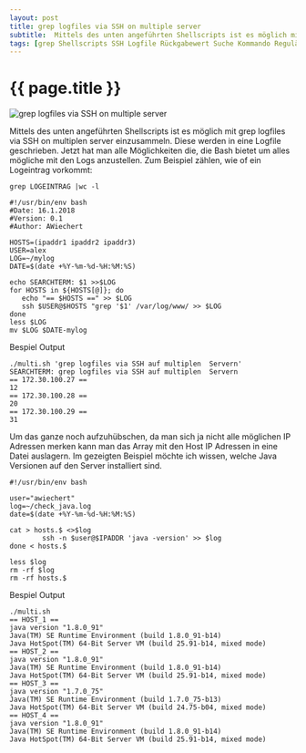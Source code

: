 ```yaml
---
layout: post
title: grep logfiles via SSH on multiple server
subtitle:  Mittels des unten angeführten Shellscripts ist es möglich mit grep logfiles via SSH on multiplen server einzusammeln. Diese werden in eine Logfile geschrieben. Jetzt hat man alle Möglichkeiten die, die Bash bietet um alles mögliche mit den Logs anzustellen.
tags: [grep Shellscripts SSH Logfile Rückgabewert Suche Kommando Reguläre Ausdrücke Beispiele]
---
```

# {{ page.title }}

![grep logfiles via SSH on multiple server](https://s.elastic2ls.com/wp-content/uploads/2018/02/27205950/grep-e1563102229105.gif)


Mittels des unten angeführten Shellscripts ist es möglich mit grep logfiles via SSH on multiplen server einzusammeln. Diese werden in eine Logfile geschrieben. Jetzt hat man alle Möglichkeiten die, die Bash bietet um alles mögliche mit den Logs anzustellen. Zum Beispiel zählen, wie of ein Logeintrag vorkommt:

```grep LOGEINTRAG |wc -l```

```
#!/usr/bin/env bash
#Date: 16.1.2018
#Version: 0.1
#Author: AWiechert

HOSTS=(ipaddr1 ipaddr2 ipaddr3)
USER=alex
LOG=~/mylog
DATE=$(date +%Y-%m-%d-%H:%M:%S)

echo SEARCHTERM: $1 >>$LOG
for HOSTS in ${HOSTS[@]}; do
   echo "== $HOSTS ==" >> $LOG
   ssh $USER@$HOSTS "grep '$1' /var/log/www/ >> $LOG
done
less $LOG
mv $LOG $DATE-mylog
```

Bespiel Output

```
./multi.sh 'grep logfiles via SSH auf multiplen  Servern'
SEARCHTERM: grep logfiles via SSH auf multiplen  Servern
== 172.30.100.27 ==
12
== 172.30.100.28 ==
20
== 172.30.100.29 ==
31
```

Um das ganze noch aufzuhübschen, da man sich ja nicht alle möglichen IP Adressen merken kann man das Array mit den Host IP Adressen in eine Datei auslagern. Im gezeigten Beispiel möchte ich wissen, welche Java Versionen auf den Server installiert sind.

```
#!/usr/bin/env bash

user="awiechert"
log=~/check_java.log
date=$(date +%Y-%m-%d-%H:%M:%S)

cat > hosts.$ <>$log
        ssh -n $user@$IPADDR 'java -version' >> $log
done < hosts.$

less $log
rm -rf $log
rm -rf hosts.$
```

Bespiel Output

```
./multi.sh
== HOST_1 ==
java version "1.8.0_91"
Java(TM) SE Runtime Environment (build 1.8.0_91-b14)
Java HotSpot(TM) 64-Bit Server VM (build 25.91-b14, mixed mode)
== HOST_2 ==
java version "1.8.0_91"
Java(TM) SE Runtime Environment (build 1.8.0_91-b14)
Java HotSpot(TM) 64-Bit Server VM (build 25.91-b14, mixed mode)
== HOST_3 ==
java version "1.7.0_75"
Java(TM) SE Runtime Environment (build 1.7.0_75-b13)
Java HotSpot(TM) 64-Bit Server VM (build 24.75-b04, mixed mode)
== HOST_4 ==
java version "1.8.0_91"
Java(TM) SE Runtime Environment (build 1.8.0_91-b14)
Java HotSpot(TM) 64-Bit Server VM (build 25.91-b14, mixed mode)
```

